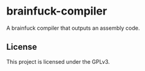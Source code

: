 # brainfuck-compiler
A brainfuck compiler that outputs an assembly code.

## License
This project is licensed under the GPLv3.